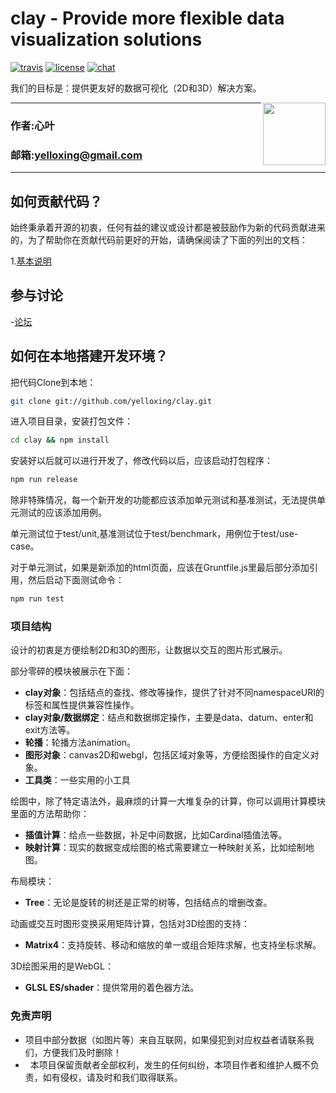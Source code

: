 #  clay - Provide more flexible data visualization solutions

[![travis](https://github.com/yelloxing/clay/blob/master/travis.svg)](https://www.travis-ci.org/yelloxing/clay)
[![license](https://github.com/yelloxing/clay/blob/master/license.svg)](https://github.com/yelloxing/clay/blob/master/LICENSE)
[![chat](https://github.com/yelloxing/clay/blob/master/chat.svg)](https://gitq.com/yelloxing/clay)

我们的目标是：提供更友好的数据可视化（2D和3D）解决方案。

<img align="right" height="100" src="https://github.com/yelloxing/clay/blob/master/clay.png">

****
### 作者:心叶
### 邮箱:yelloxing@gmail.com
****

如何贡献代码？
--------------------------------------
始终秉承着开源的初衷，任何有益的建议或设计都是被鼓励作为新的代码贡献进来的，为了帮助你在贡献代码前更好的开始，请确保阅读了下面的列出的文档：

1.[基本说明](https://github.com/yelloxing/clay/blob/master/.github/CONTRIBUTING.md)

参与讨论
--------------------------------------

-[论坛](https://gitq.com/yelloxing/clay)

如何在本地搭建开发环境？
--------------------------------------

把代码Clone到本地：

```bash
git clone git://github.com/yelloxing/clay.git
```

进入项目目录，安装打包文件：

```bash
cd clay && npm install
```

安装好以后就可以进行开发了，修改代码以后，应该启动打包程序：

```bash
npm run release
```

除非特殊情况，每一个新开发的功能都应该添加单元测试和基准测试，无法提供单元测试的应该添加用例。

单元测试位于test/unit,基准测试位于test/benchmark，用例位于test/use-case。

对于单元测试，如果是新添加的html页面，应该在Gruntfile.js里最后部分添加引用，然后启动下面测试命令：

```bash
npm run test
```

### 项目结构

设计的初衷是方便绘制2D和3D的图形，让数据以交互的图片形式展示。

部分零碎的模块被展示在下面：

- **clay对象**：包括结点的查找、修改等操作，提供了针对不同namespaceURI的标签和属性提供兼容性操作。
- **clay对象/数据绑定**：结点和数据绑定操作，主要是data、datum、enter和exit方法等。
- **轮播**：轮播方法animation。
- **图形对象**：canvas2D和webgl，包括区域对象等，方便绘图操作的自定义对象。
- **工具类**：一些实用的小工具

绘图中，除了特定语法外，最麻烦的计算一大堆复杂的计算，你可以调用计算模块里面的方法帮助你：

- **插值计算**：给点一些数据，补足中间数据，比如Cardinal插值法等。
- **映射计算**：现实的数据变成绘图的格式需要建立一种映射关系，比如绘制地图。

布局模块：

- **Tree**：无论是旋转的树还是正常的树等，包括结点的增删改查。

动画或交互时图形变换采用矩阵计算，包括对3D绘图的支持：

- **Matrix4**：支持旋转、移动和缩放的单一或组合矩阵求解，也支持坐标求解。

3D绘图采用的是WebGL：

- **GLSL ES/shader**：提供常用的着色器方法。

### 免责声明

*   项目中部分数据（如图片等）来自互联网，如果侵犯到对应权益者请联系我们，方便我们及时删除！
*   本项目保留贡献者全部权利，发生的任何纠纷，本项目作者和维护人概不负责，如有侵权，请及时和我们取得联系。
